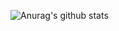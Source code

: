 <!-- ### 不要打我啊啊💩 -->

![Anurag's github stats](https://github-readme-stats.vercel.app/api?username=deltav235&show_icons=true)

<!-- [![Top Langs](https://github-readme-stats.vercel.app/api/top-langs/?username=deltav235&layout=compact&theme=dracula)](https://github.com/anuraghazra/github-readme-stats) -->

<!-- ### Hi there 👋 -->

<!--
**DeltaV235/DeltaV235** is a ✨ _special_ ✨ repository because its `README.md` (this file) appears on your GitHub profile.

Here are some ideas to get you started:

- 🔭 I’m currently working on ...
- 🌱 I’m currently learning ...
- 👯 I’m looking to collaborate on ...
- 🤔 I’m looking for help with ...
- 💬 Ask me about ...
- 📫 How to reach me: ...
- 😄 Pronouns: ...
- ⚡ Fun fact: ...
-->
